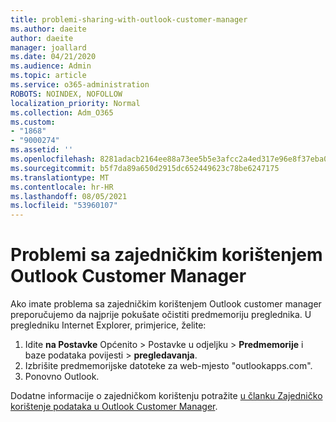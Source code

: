 ```yaml
---
title: problemi-sharing-with-outlook-customer-manager
ms.author: daeite
author: daeite
manager: joallard
ms.date: 04/21/2020
ms.audience: Admin
ms.topic: article
ms.service: o365-administration
ROBOTS: NOINDEX, NOFOLLOW
localization_priority: Normal
ms.collection: Adm_O365
ms.custom:
- "1868"
- "9000274"
ms.assetid: ''
ms.openlocfilehash: 8281adacb2164ee88a73ee5b5e3afcc2a4ed317e96e8f37eba0d068c2792bfdd
ms.sourcegitcommit: b5f7da89a650d2915dc652449623c78be6247175
ms.translationtype: MT
ms.contentlocale: hr-HR
ms.lasthandoff: 08/05/2021
ms.locfileid: "53960107"
---
```

# <a name="problems-sharing-with-outlook-customer-manager"></a>Problemi sa zajedničkim korištenjem Outlook Customer Manager

Ako imate problema sa zajedničkim korištenjem Outlook customer manager preporučujemo da najprije pokušate očistiti predmemoriju preglednika. U pregledniku Internet Explorer, primjerice, želite:

1. Idite **na Postavke** Općenito > Postavke u odjeljku  >   **Predmemorije** i baze podataka povijesti  >  **pregledavanja**.
2. Izbrišite predmemorijske datoteke za web-mjesto "outlookapps.com".
3. Ponovno Outlook.

Dodatne informacije o zajedničkom korištenju potražite [u članku Zajedničko korištenje podataka u Outlook Customer Manager](https://techcommunity.microsoft.com/t5/outlook-blog/sharing-how-to-keep-your-colleagues-in-the-loop/ba-p/35710).
